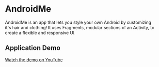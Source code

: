 # AndroidMe
 AndroidMe is an app that lets you style your own Android by customizing it's hair and clothing! It uses Fragments, modular sections of an Activity, to create a flexible and responsive UI.

## Application Demo
[Watch the demo on YouTube]([https://youtube.com/link-to-your-video](https://github.com/abdelaz9z/AndroidMe/blob/master/clideo_editor_8bbc0f2e02ce4ef2811cdf1ff6e49bb7.mp4))

 
